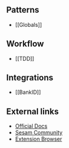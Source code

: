 ## Patterns
- [[Globals]]

## Workflow
- [[TDD]]

## Integrations
- [[BankID]]

## External links
- [Official Docs](https://docs.sesam.io)
- [Sesam Community](https://github.com/sesam-community/)
- [Extension Browser](https://sesam-community.firebaseapp.com/)
